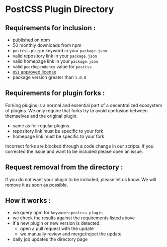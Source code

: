 # PostCSS Plugin Directory

## Requirements for inclusion :

- published on npm
- 50 monthly downloads from npm
- `postcss-plugin` keyword in your `package.json`
- valid repository link in your `package.json`
- valid homepage link in your `package.json`
- valid `peerDependency` value for `postcss`
- [`OSI` approved license](https://opensource.org/licenses/alphabetical)
- package version greater than `1.0.0`

## Requirements for plugin forks :

Forking plugins is a normal and essential part of a decentralized ecosystem of plugins.
We only require that forks try to avoid confusion between themselves and the original plugin.

- same as for regular plugins
- repository link must be specific to your fork
- homepage link must be specific to your fork

Incorrect forks are blocked through a code change in our scripts.
If you corrected the issue and want to be included please open an issue.

## Request removal from the directory :

If you do not want your plugin to be included, please let us know.
We will remove it as soon as possible.

## How it works :

- we query npm for `keywords:postcss-plugin`
- we check the results against the requirements listed above
- if a new plugin or new version is detected:
  - open a pull request with the update
  - we manually review and merge/reject the update
- daily job updates the directory page
